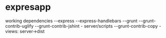 expresapp
=========

working dependencies
  --express
  --express-handlebars
  --grunt
  --grunt-contrib-uglify
  --grunt-contrib-jshint
    - server/scripts
  --grunt-contrib-copy
    - views: server->dist